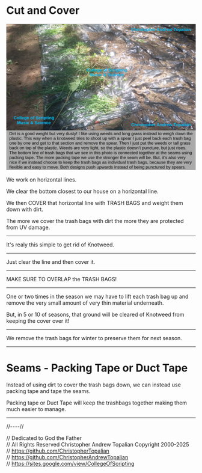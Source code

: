 # Cut and Cover

![plastic_trash_bags_covered_by_dirt_or_weeds](textures/plastic_trash_bags_covered_by_dirt_or_weeds.png)  

We work on horizontal lines.

We clear the bottom closest to our house on a horizontal line.

We then COVER that horizontal line with TRASH BAGS and weight them down with dirt.

The more we cover the trash bags with dirt the more they are protected from UV damage.

---

It's realy this simple to get rid of Knotweed.

---

Just clear the line and then cover it.

---

MAKE SURE TO OVERLAP the TRASH BAGS!

---

One or two times in the season we may have to lift each trash bag up and remove the very small amount of very thin material underneath.  

But, in 5 or 10 of seasons, that ground will be cleared of Knotweed from keeping the cover over it!

---

We remove the trash bags for winter to preserve them for next season.

---

# Seams - Packing Tape or Duct Tape

Instead of using dirt to cover the trash bags down, we can instead use packing tape and tape the seams. 

Packing tape or Duct Tape will keep the trashbags together making them much easier to manage.

---

//----//

// Dedicated to God the Father  
// All Rights Reserved Christopher Andrew Topalian Copyright 2000-2025  
// https://github.com/ChristopherTopalian  
// https://github.com/ChristopherAndrewTopalian  
// https://sites.google.com/view/CollegeOfScripting


